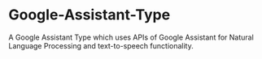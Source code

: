 # Google-Assistant-Type
A Google Assistant Type which uses APIs of Google Assistant for Natural Language Processing and text-to-speech functionality.
